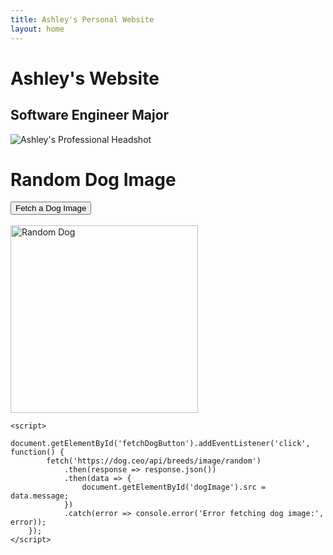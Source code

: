 ```yaml
---
title: Ashley's Personal Website
layout: home
---
```


# Ashley's Website
## Software Engineer Major 

![Ashley's Professional Headshot](dog.png)

<html lang="en">
<head>
    <meta charset="UTF-8">
    <meta name="viewport" content="width=device-width, initial-scale=1.0">
    <title>Random Dog Image</title>
</head>
<body>
    <h1>Random Dog Image</h1>
    <button id="fetchDogButton">Fetch a Dog Image</button>
    <br><br>
    <img id="dogImage" src="" alt="Random Dog" width="300">
    
    <script>
        document.getElementById('fetchDogButton').addEventListener('click', function() {
            fetch('https://dog.ceo/api/breeds/image/random')
                .then(response => response.json())
                .then(data => {
                    document.getElementById('dogImage').src = data.message;
                })
                .catch(error => console.error('Error fetching dog image:', error));
        });
    </script>
</body>
</html>



